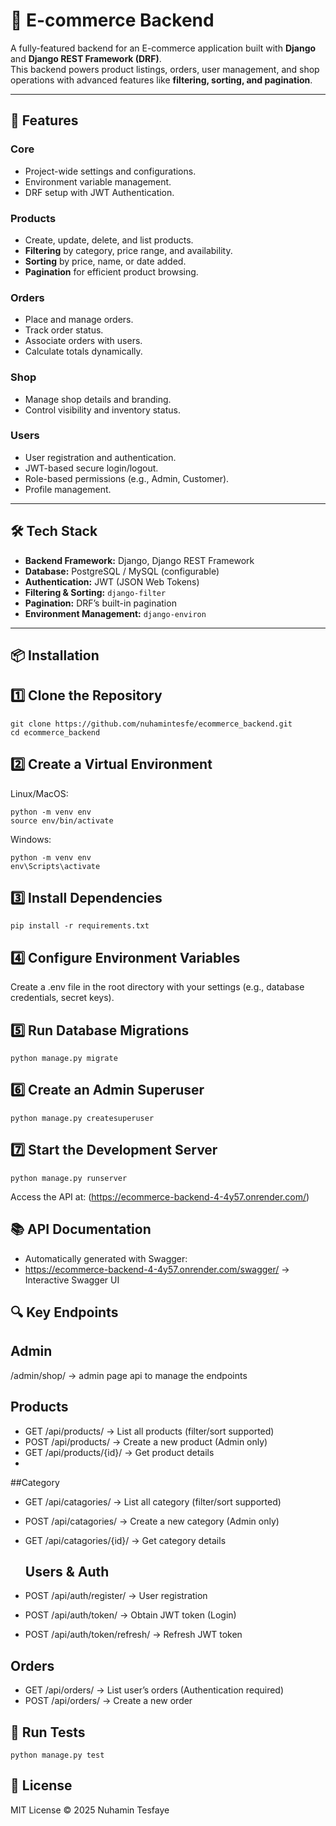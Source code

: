 # 🛒 E-commerce Backend

A fully-featured backend for an E-commerce application built with **Django** and **Django REST Framework (DRF)**.  
This backend powers product listings, orders, user management, and shop operations with advanced features like **filtering, sorting, and pagination**.

---

## 🚀 Features

### **Core**
- Project-wide settings and configurations.
- Environment variable management.
- DRF setup with JWT Authentication.

### **Products**
- Create, update, delete, and list products.
- **Filtering** by category, price range, and availability.
- **Sorting** by price, name, or date added.
- **Pagination** for efficient product browsing.

### **Orders**
- Place and manage orders.
- Track order status.
- Associate orders with users.
- Calculate totals dynamically.

### **Shop**
- Manage shop details and branding.
- Control visibility and inventory status.

### **Users**
- User registration and authentication.
- JWT-based secure login/logout.
- Role-based permissions (e.g., Admin, Customer).
- Profile management.

---

## 🛠️ Tech Stack

- **Backend Framework:** Django, Django REST Framework
- **Database:** PostgreSQL / MySQL (configurable)
- **Authentication:** JWT (JSON Web Tokens)
- **Filtering & Sorting:** `django-filter`
- **Pagination:** DRF’s built-in pagination
- **Environment Management:** `django-environ`

---

## 📦 Installation

## 1️⃣ Clone the Repository  
```
git clone https://github.com/nuhamintesfe/ecommerce_backend.git
cd ecommerce_backend
```
## 2️⃣ Create a Virtual Environment
Linux/MacOS:
```
python -m venv env
source env/bin/activate
```
Windows:
```
python -m venv env
env\Scripts\activate
```
## 3️⃣ Install Dependencies
```
pip install -r requirements.txt
```
## 4️⃣ Configure Environment Variables
Create a .env file in the root directory with your settings (e.g., database credentials, secret keys).

## 5️⃣ Run Database Migrations
```
python manage.py migrate
```
## 6️⃣ Create an Admin Superuser
```
python manage.py createsuperuser
```
## 7️⃣ Start the Development Server
```
python manage.py runserver
```
Access the API at: (https://ecommerce-backend-4-4y57.onrender.com/)

## 📚 API Documentation
- Automatically generated with Swagger:
- https://ecommerce-backend-4-4y57.onrender.com/swagger/ → Interactive Swagger UI

## 🔍 Key Endpoints
## Admin
/admin/shop/  → admin page api to  manage the endpoints
## Products
- GET /api/products/ → List all products (filter/sort supported)
- POST /api/products/ → Create a new product (Admin only)
- GET /api/products/{id}/ → Get product details
- 
##Category
- GET /api/catagories/ → List all category (filter/sort supported)
- POST /api/catagories/ → Create a new category (Admin only)
- GET /api/catagories/{id}/ → Get category details

  ## Users & Auth
- POST /api/auth/register/ → User registration
- POST /api/auth/token/ → Obtain JWT token (Login)
- POST /api/auth/token/refresh/ → Refresh JWT token
  
## Orders
- GET /api/orders/ → List user’s orders (Authentication required)
- POST /api/orders/ → Create a new order

## 🧪 Run Tests
```
python manage.py test
```
## 📜 License
MIT License © 2025 Nuhamin Tesfaye
